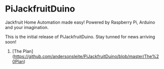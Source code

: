 # PiJackfruitDuino
Jackfruit Home Automation made easy! Powered by Raspberry Pi, Arduino and your imagination.

This is the initial release of PiJackfruitDuino. Stay tunned for news arriving soon!

1. [The Plan] (https://github.com/andersonsleite/PiJackfruitDuino/blob/master/The%20Plan)

